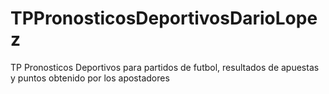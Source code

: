 # TPPronosticosDeportivosDarioLopez
TP Pronosticos Deportivos para partidos de futbol, resultados de apuestas y puntos obtenido por los apostadores

